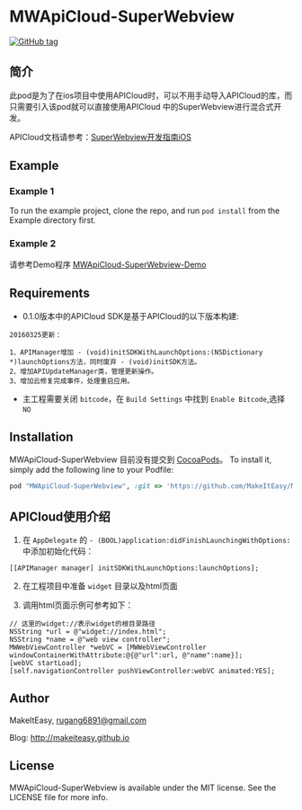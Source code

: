 # MWApiCloud-SuperWebview

[![GitHub tag](https://img.shields.io/github/tag/makeiteasy/MWApiCloud-SuperWebview.svg)]()

## 简介

此pod是为了在ios项目中使用APICloud时，可以不用手动导入APICloud的库，而只需要引入该pod就可以直接使用APICloud
中的SuperWebview进行混合式开发。


APICloud文档请参考：[SuperWebview开发指南iOS](http://docs.apicloud.com/Dev-Guide/SuperWebview-guide-for-ios)

## Example

### Example 1
To run the example project, clone the repo, and run `pod install` from the Example directory first.

### Example 2
请参考Demo程序 [MWApiCloud-SuperWebview-Demo](https://github.com/makeiteasy/MWApiCloud-SuperWebview-Demo)

## Requirements

* 0.1.0版本中的APICloud SDK是基于APICloud的以下版本构建:

```
20160325更新：

1、APIManager增加 - (void)initSDKWithLaunchOptions:(NSDictionary *)launchOptions方法，同时废弃 - (void)initSDK方法。
2、增加APIUpdateManager类，管理更新操作。
3、增加云修复完成事件，处理重启应用。
```

* 主工程需要关闭 `bitcode`，在 `Build Settings` 中找到 `Enable Bitcode`,选择 `NO`

## Installation

MWApiCloud-SuperWebview 目前没有提交到 [CocoaPods](http://cocoapods.org)。 To install
it, simply add the following line to your Podfile:

```ruby
pod "MWApiCloud-SuperWebview", :git => 'https://github.com/MakeItEasy/MWApiCloud-SuperWebview.git', :tag => '0.1.0'
```

## APICloud使用介绍

1. 在 `AppDelegate` 的 `- (BOOL)application:didFinishLaunchingWithOptions:` 中添加初始化代码：

```
[[APIManager manager] initSDKWithLaunchOptions:launchOptions];
```
2. 在工程项目中准备 `widget` 目录以及html页面

3. 调用html页面示例可参考如下：

```
// 这里的widget://表示widget的根目录路径
NSString *url = @"widget://index.html";
NSString *name = @"web view controller";
MWWebViewController *webVC = [MWWebViewController windowContainerWithAttribute:@{@"url":url, @"name":name}];
[webVC startLoad];
[self.navigationController pushViewController:webVC animated:YES];
```

## Author

MakeItEasy, rugang6891@gmail.com

Blog: http://makeiteasy.github.io


## License

MWApiCloud-SuperWebview is available under the MIT license. See the LICENSE file for more info.
